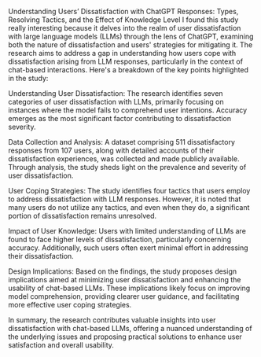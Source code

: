 Understanding Users’ Dissatisfaction with ChatGPT Responses: Types, Resolving Tactics, and the Effect of Knowledge Level
I found this study really interesting because it delves into the realm of user dissatisfaction with large language models (LLMs) through the lens of ChatGPT, examining both the nature of dissatisfaction and users' strategies for mitigating it. The research aims to address a gap in understanding how users cope with dissatisfaction arising from LLM responses, particularly in the context of chat-based interactions. Here's a breakdown of the key points highlighted in the study:

Understanding User Dissatisfaction: The research identifies seven categories of user dissatisfaction with LLMs, primarily focusing on instances where the model fails to comprehend user intentions. Accuracy emerges as the most significant factor contributing to dissatisfaction severity.

Data Collection and Analysis: A dataset comprising 511 dissatisfactory responses from 107 users, along with detailed accounts of their dissatisfaction experiences, was collected and made publicly available. Through analysis, the study sheds light on the prevalence and severity of user dissatisfaction.

User Coping Strategies: The study identifies four tactics that users employ to address dissatisfaction with LLM responses. However, it is noted that many users do not utilize any tactics, and even when they do, a significant portion of dissatisfaction remains unresolved.

Impact of User Knowledge: Users with limited understanding of LLMs are found to face higher levels of dissatisfaction, particularly concerning accuracy. Additionally, such users often exert minimal effort in addressing their dissatisfaction.

Design Implications: Based on the findings, the study proposes design implications aimed at minimizing user dissatisfaction and enhancing the usability of chat-based LLMs. These implications likely focus on improving model comprehension, providing clearer user guidance, and facilitating more effective user coping strategies.

In summary, the research contributes valuable insights into user dissatisfaction with chat-based LLMs, offering a nuanced understanding of the underlying issues and proposing practical solutions to enhance user satisfaction and overall usability.
